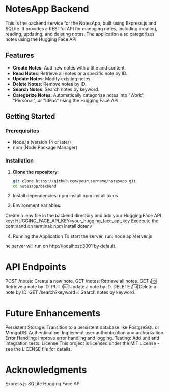 # NotesApp Backend

This is the backend service for the NotesApp, built using Express.js and SQLite. It provides a RESTful API for managing notes, including creating, reading, updating, and deleting notes. The application also categorizes notes using the Hugging Face API.

## Features

- **Create Notes**: Add new notes with a title and content.
- **Read Notes**: Retrieve all notes or a specific note by ID.
- **Update Notes**: Modify existing notes.
- **Delete Notes**: Remove notes by ID.
- **Search Notes**: Search notes by keyword.
- **Categorize Notes**: Automatically categorize notes into "Work", "Personal", or "Ideas" using the Hugging Face API.

## Getting Started

### Prerequisites

- Node.js (version 14 or later)
- npm (Node Package Manager)

### Installation

1. **Clone the repository**:

   ```bash
   git clone https://github.com/yourusername/notesapp.git
   cd notesapp/backend

2.  Install dependencies:
    npm install
    npm install axios

3. Environment Variables:

Create a .env file in the backend directory and add your Hugging Face API key:
    HUGGING_FACE_API_KEY=your_hugging_face_api_key
    Excecute the command on terminal: npm install dotenv

4. Running the Application
    To start the server, run:
    node api/server.js

he server will run on http://localhost:3001 by default.

# API Endpoints
POST /notes: Create a new note.
GET /notes: Retrieve all notes.
GET /:id: Retrieve a note by ID.
PUT /:id: Update a note by ID.
DELETE /:id: Delete a note by ID.
GET /search?keyword=: Search notes by keyword.  

# Future Enhancements
Persistent Storage: Transition to a persistent database like PostgreSQL or MongoDB.
Authentication: Implement user authentication and authorization.
Error Handling: Improve error handling and logging.
Testing: Add unit and integration tests.
License
This project is licensed under the MIT License - see the LICENSE file for details.

# Acknowledgments
Express.js
SQLite
Hugging Face API

